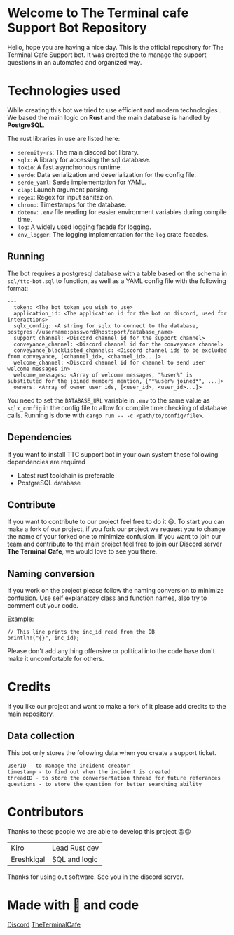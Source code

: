 # Welcome to The Terminal cafe Support Bot Repository

Hello, hope you are having a nice day. This is the official repository for The Terminal Cafe Support bot. It was created the to manage the support questions in an automated and organized way. 


# Technologies used

While creating this bot we tried to use efficient and modern technologies . 
We based the main logic on **Rust** and the main database is handled by **PostgreSQL**.

The rust libraries in use are listed here:
- `serenity-rs`: The main discord bot library.
- `sqlx`: A library for accessing the sql database.
- `tokio`: A fast asynchronous runtime.
- `serde`: Data serialization and deserialization for the config file.
- `serde_yaml`: Serde implementation for YAML.
- `clap`: Launch argument parsing.
- `regex`: Regex for input sanitazion.
- `chrono`: Timestamps for the database.
- `dotenv`: `.env` file reading for easier environment variables during compile time.
- `log`: A widely used logging facade for logging.
- `env_logger`: The logging implementation for the `log` crate facades.

## Running

The bot requires a postgresql database with a table based on the schema in `sql/ttc-bot.sql` to function, as well as a YAML config file with the following format:
```
---
  token: <The bot token you wish to use>
  application_id: <The application id for the bot on discord, used for interactions>
  sqlx_config: <A string for sqlx to connect to the database, postgres://username:password@host:port/database_name>
  support_channel: <Discord channel id for the support channel>
  conveyance_channel: <Discord channel id for the conveyance channel>
  conveyance_blacklisted_channels: <Discord channel ids to be excluded from conveyance, [<channel_id>, <channel_id>...]>
  welcome_channel: <Discord channel id for channel to send user welcome messages in>
  welcome_messages: <Array of welcome messages, "%user%" is substituted for the joined members mention, ["*%user% joined*", ...]>
  owners: <Array of owner user ids, [<user_id>, <user_id>...]>
```

You need to set the `DATABASE_URL` variable in `.env` to the same value as `sqlx_config` in the config file to allow for compile time checking of database calls.
Running is done with `cargo run -- -c <path/to/config/file>`.

## Dependencies 

If you want to install TTC support bot in your own system these following dependencies are required 

- Latest rust toolchain is preferable
- PostgreSQL database 

## Contribute 

If you want to contribute to our project feel free to do it 😃. To start you can make a fork of our project, if you fork our project we request you to change the name of your forked one to minimize confusion. If you want to join our team and contribute to the main project feel free to join our Discord server **The Terminal Cafe**, we would love to see you there.

## Naming conversion

If you work on the project please follow the naming conversion to minimize confusion. Use self explanatory class and function names, also try to comment out your code. 

Example:
```
// This line prints the inc_id read from the DB
println!("{}", inc_id);
```
Please don't add anything offensive or political into the code base don't make it uncomfortable for others.

# Credits

If you like our project and want to make a fork of it please add credits to the main repository.

## Data collection

This bot only stores the following data when you create a support ticket.

``` 
userID - to manage the incident creator
timestamp - to find out when the incident is created 
threadID - to store the conversertation thread for future referances 
questions - to store the question for better searching ability
```

# Contributors 

Thanks to these people we are able to develop this project 😉😉

|                    |               | 
|--------------------|---------------|
|Kiro				 | Lead Rust dev | 
|Ereshkigal          | SQL and logic |


Thanks for using out software. See you in the discord server.
# Made with 💛 and code

[Discord](https://discord.gg/qsBmyM9) [TheTerminalCafe](our%20website%20link)
